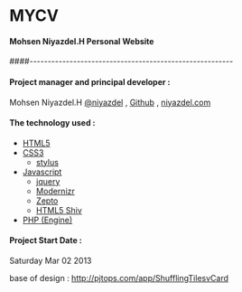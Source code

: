 MYCV
=========
#### Mohsen Niyazdel.H Personal Website
####--------------------------------------------------------

#### Project manager and principal developer :
Mohsen Niyazdel.H    [@niyazdel](http://twitter.com/niyazdel) , [Github](http://github.com/mohs3n) , [niyazdel.com](http://www.niyazdel.com)

#### The technology used :
* [HTML5](http://www.w3c.org/html5)
* [CSS3](http://www.w3c.org/css3)
   * [stylus](http://learnboost.github.com/stylus)
* [Javascript](http://en.wikipedia.org/wiki/Javascript)
    * [jquery](http://www.jquery.com)
    * [Modernizr](http://modernizr.com/)
    * [Zepto](http://zeptojs.com/)
    * [HTML5 Shiv](http://paulirish.com/2011/the-history-of-the-html5-shiv/)
*  [PHP (Engine)](http://www.php.net)


#### Project Start Date :
Saturday Mar 02 2013

base of design : http://pjtops.com/app/ShufflingTilesvCard

